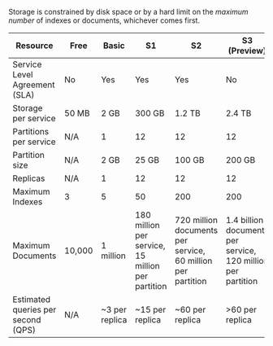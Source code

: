 Storage is constrained by disk space or by a hard limit on the *maximum number* of indexes or documents, whichever comes first. 

Resource|Free|Basic|S1|S2|S3 <br/>(Preview)|S3 HD <br/>(Preview)
---|---|---|---|----|---|----
Service Level Agreement (SLA)|No |Yes |Yes  |Yes |No|No
Storage per service|50 MB |2 GB|300 GB|1.2 TB|2.4 TB|200 GB
Partitions per service|N/A|1|12|12|12|1
Partition size|N/A|2 GB|25 GB|100 GB|200 GB |200 GB
Replicas|N/A|1|12|12|12|12
Maximum Indexes|3|5|50|200|200|1000
Maximum Documents|10,000|1 million|180 million per service, 15 million per partition |720 million documents per service, 60 million per partition|1.4 billion documents per service, 120 million per partition|200 million per service, 1 million per index
Estimated queries per second (QPS)|N/A|~3 per replica|~15 per replica|~60 per replica|>60 per replica|>60 per replica